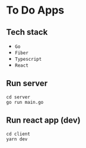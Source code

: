 # To Do Apps

## Tech stack
- `Go`
- `Fiber` 
- `Typescript`
- `React`

## Run server

```
cd server
go run main.go
```

## Run react app (dev)
```
cd client
yarn dev
```